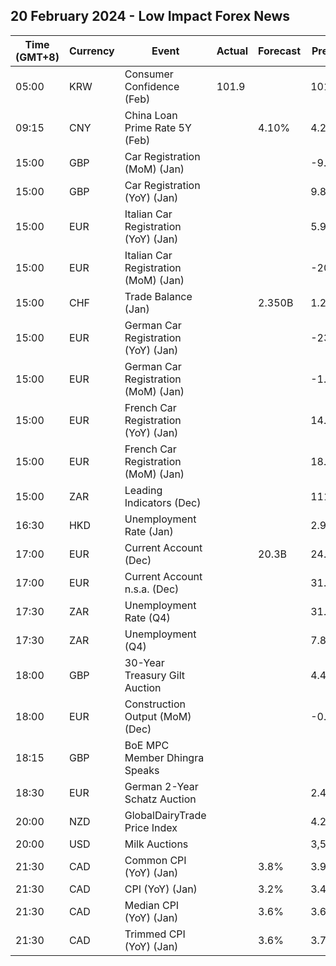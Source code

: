 ## 20 February 2024 - Low Impact Forex News

| Time (GMT+8) | Currency | Event | Actual | Forecast | Previous |
|------|----------|-------|--------|----------|----------|
| 05:00 | KRW | Consumer Confidence (Feb) | 101.9 |  | 101.6 |
| 09:15 | CNY | China Loan Prime Rate 5Y (Feb) |  | 4.10% | 4.20% |
| 15:00 | GBP | Car Registration (MoM) (Jan) |  |  | -9.9% |
| 15:00 | GBP | Car Registration (YoY) (Jan) |  |  | 9.8% |
| 15:00 | EUR | Italian Car Registration (YoY) (Jan) |  |  | 5.9% |
| 15:00 | EUR | Italian Car Registration (MoM) (Jan) |  |  | -20.2% |
| 15:00 | CHF | Trade Balance (Jan) |  | 2.350B | 1.248B |
| 15:00 | EUR | German Car Registration (YoY) (Jan) |  |  | -23.0% |
| 15:00 | EUR | German Car Registration (MoM) (Jan) |  |  | -1.6% |
| 15:00 | EUR | French Car Registration (YoY) (Jan) |  |  | 14.5% |
| 15:00 | EUR | French Car Registration (MoM) (Jan) |  |  | 18.5% |
| 15:00 | ZAR | Leading Indicators (Dec) |  |  | 111.80% |
| 16:30 | HKD | Unemployment Rate (Jan) |  |  | 2.9% |
| 17:00 | EUR | Current Account (Dec) |  | 20.3B | 24.6B |
| 17:00 | EUR | Current Account n.s.a. (Dec) |  |  | 31.7B |
| 17:30 | ZAR | Unemployment Rate (Q4) |  |  | 31.90% |
| 17:30 | ZAR | Unemployment (Q4) |  |  | 7.849M |
| 18:00 | GBP | 30-Year Treasury Gilt Auction |  |  | 4.430% |
| 18:00 | EUR | Construction Output (MoM) (Dec) |  |  | -0.98% |
| 18:15 | GBP | BoE MPC Member Dhingra Speaks |  |  |  |
| 18:30 | EUR | German 2-Year Schatz Auction |  |  | 2.490% |
| 20:00 | NZD | GlobalDairyTrade Price Index |  |  | 4.2% |
| 20:00 | USD | Milk Auctions |  |  | 3,571.0 |
| 21:30 | CAD | Common CPI (YoY) (Jan) |  | 3.8% | 3.9% |
| 21:30 | CAD | CPI (YoY) (Jan) |  | 3.2% | 3.4% |
| 21:30 | CAD | Median CPI (YoY) (Jan) |  | 3.6% | 3.6% |
| 21:30 | CAD | Trimmed CPI (YoY) (Jan) |  | 3.6% | 3.7% |
